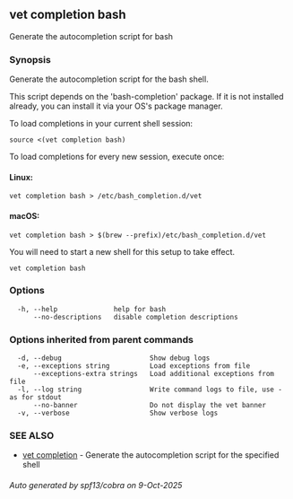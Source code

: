 ## vet completion bash

Generate the autocompletion script for bash

### Synopsis

Generate the autocompletion script for the bash shell.

This script depends on the 'bash-completion' package.
If it is not installed already, you can install it via your OS's package manager.

To load completions in your current shell session:

	source <(vet completion bash)

To load completions for every new session, execute once:

#### Linux:

	vet completion bash > /etc/bash_completion.d/vet

#### macOS:

	vet completion bash > $(brew --prefix)/etc/bash_completion.d/vet

You will need to start a new shell for this setup to take effect.


```
vet completion bash
```

### Options

```
  -h, --help              help for bash
      --no-descriptions   disable completion descriptions
```

### Options inherited from parent commands

```
  -d, --debug                      Show debug logs
  -e, --exceptions string          Load exceptions from file
      --exceptions-extra strings   Load additional exceptions from file
  -l, --log string                 Write command logs to file, use - as for stdout
      --no-banner                  Do not display the vet banner
  -v, --verbose                    Show verbose logs
```

### SEE ALSO

* [vet completion](vet_completion.md)	 - Generate the autocompletion script for the specified shell

###### Auto generated by spf13/cobra on 9-Oct-2025
